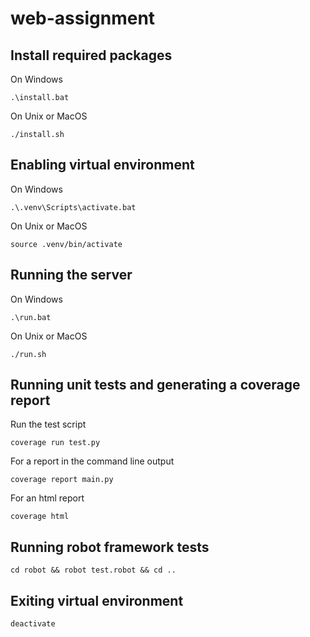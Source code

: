 # web-assignment

## Install required packages
On Windows
```shell
.\install.bat
```

On Unix or MacOS
```shell
./install.sh
```

## Enabling virtual environment
On Windows
```shell
.\.venv\Scripts\activate.bat
```

On Unix or MacOS
```shell
source .venv/bin/activate
```

## Running the server
On Windows
```shell
.\run.bat
```

On Unix or MacOS
```shell
./run.sh
```

## Running unit tests and generating a coverage report
Run the test script
```shell
coverage run test.py
```

For a report in the command line output
```shell
coverage report main.py
```

For an html report
```shell
coverage html
```

## Running robot framework tests
```shell
cd robot && robot test.robot && cd ..
```

## Exiting virtual environment
```shell
deactivate
```
